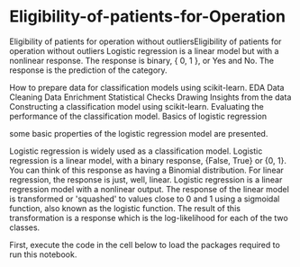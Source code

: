 # Eligibility-of-patients-for-Operation

Eligibility of patients for operation without outliersEligibility of patients for operation without outliers
Logistic regression is a linear model but with a nonlinear response. The response is binary, { 0, 1 }, or Yes and No. The response is the prediction of the category.


How to prepare data for classification models using scikit-learn. EDA Data Cleaning Data Enrichment Statistical Checks Drawing Insights from the data Constructing a classification model using scikit-learn. Evaluating the performance of the classification model. Basics of logistic regression

some basic properties of the logistic regression model are presented.

Logistic regression is widely used as a classification model. Logistic regression is a linear model, with a binary response, {False, True} or {0, 1}. You can think of this response as having a Binomial distribution. For linear regression, the response is just, well, linear. Logistic regression is a linear regression model with a nonlinear output. The response of the linear model is transformed or 'squashed' to values close to 0 and 1 using a sigmoidal function, also known as the logistic function. The result of this transformation is a response which is the log-likelihood for each of the two classes.

First, execute the code in the cell below to load the packages required to run this notebook.
